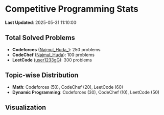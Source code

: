 # Competitive Programming Stats

**Last Updated**: 2025-05-31 11:10:00

## Total Solved Problems
- **Codeforces** ([Najmul_Huda_](https://codeforces.com/profile/Najmul_Huda_)): 250 problems
- **CodeChef** ([Najmul_Huda](https://www.codechef.com/users/Najmul_Huda)): 100 problems
- **LeetCode** ([user1233gG](https://leetcode.com/user1233gG)): 300 problems

## Topic-wise Distribution
- **Math**: Codeforces (50), CodeChef (20), LeetCode (60)
- **Dynamic Programming**: Codeforces (30), CodeChef (10), LeetCode (50)

## Visualization
<canvas id="statsChart"></canvas>
<script src="https://cdn.jsdelivr.net/npm/chart.js"></script>
<script>
const ctx = document.getElementById("statsChart").getContext("2d");
new Chart(ctx, {...});
</script>
